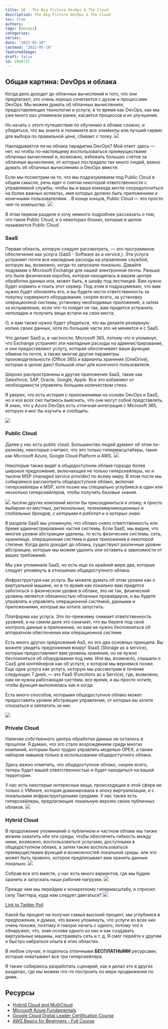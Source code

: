 ```yaml
---
title: 28 - The Big Picture DevOps & The Cloud
description: The Big Picture DevOps & The Cloud
toc: true
authors:
tags: [devops]
categories:
series: 
date: "2022-05-18"
lastmod: "2022-05-18"
featuredImage:
draft: false
id: 1048737
---
```

## Общая картина: DevOps и облака

Когда дело доходит до облачных вычислений и того, что они предлагают, это очень хорошо сочетается с духом и процессами DevOps. Мы можем думать об облачных вычислениях, предоставляющих технологии и услуги, в то время как DevOps, как мы уже много раз упоминали ранее, касается процессов и их улучшения.

Но начать с этого путешествия по обучению в облаке сложно, и убедиться, что вы знаете и понимаете все элементы или лучший сервис для выбора по правильной цене, сбивает с толку.
![](../images/Day28_Cloud1.png?v1)

Накладывается ли на облака парадигма DevOps? Мой ответ здесь — нет, но чтобы по-настоящему воспользоваться преимуществами облачных вычислений и, возможно, избежать больших счетов за облачные вычисления, от которых пострадало так много людей, важно думать об облачных вычислениях и DevOps вместе.

Если мы посмотрим на то, что мы подразумеваем под Public Cloud в общем смысле, речь идет о снятии некоторой ответственности с управляемой службы, чтобы вы и ваша команда могли сосредоточиться на более важных аспектах, имя которых должно быть приложением и конечными пользователями. . В конце концов, Public Cloud  — это просто чей-то компьютер.
![](../images/Day28_Cloud2.png?v1)

В этом первом разделе я хочу немного подробнее рассказать о том, что такое Public Cloud, и о некоторых блоках, которые в целом называются Public Cloud .
### SaaS 
Первая область, которую следует рассмотреть, — это программное обеспечение как услуга (SaaS - Software as a service,). Эта услуга устраняет почти все накладные расходы на управление службой, которую вы, возможно, когда-то запускали локально. Давайте подумаем о Microsoft Exchange для нашей электронной почты. Раньше это была физическая коробка, которая находилась в вашем центре обработки данных или, может быть, в шкафу под лестницей. Вам нужно будет кормить и поить этот сервер. Под этим я подразумеваю, что вам нужно будет обновлять его, и вы будете нести ответственность за покупку серверного оборудования, скорее всего, за установку операционной системы, установку необходимых приложений, а затем за исправление, если что-то пойдет не так, вам придется устранить неполадки и получить вещи встали на свои места.

О, и вам также нужно будет убедиться, что вы делаете резервную копию своих данных, хотя по большей части это не меняется и с SaaS.

Что делает SaaS и, в частности, Microsoft 365, потому что я упомянул, что Exchange устраняет эти накладные расходы на администрирование, и они предоставляют услугу, которая обеспечивает ваши функции обмена по почте, а также многие другие параметры производительности (Office 365) и варианты хранения (OneDrive), которые в целом дают большой опыт для конечного пользователя.

Широко распространены и другие приложения SaaS, такие как Salesforce, SAP, Oracle, Google, Apple. Все это избавляет от необходимости управлять большим количеством стека.

Я уверен, что есть история с приложениями на основе DevOps и SaaS, но я изо всех сил пытаюсь выяснить, что они могут собой представлять. Я знаю, что у Azure DevOps есть отличная интеграция с Microsoft 365, которую я мог бы изучить и сообщить.

![](../images/Day28_Cloud3.png?v1)

### Public Cloud

Далее у нас есть public cloud. Большинство людей думают об этом по-разному, некоторые считают, что это только гипермасштаберы, такие как Microsoft Azure, Google Cloud Platform и AWS.
![](../images/Day28_Cloud4.png?v1)

Некоторые также видят в общедоступном облаке гораздо более широкое предложение, включающее не только гиперскейлеры, но и тысячи MSP (managed service provider) по всему миру. В этом посте мы собираемся рассмотреть общедоступное облако, включая гиперскейлеры и MSP, хотя позже мы специально углубимся в один или несколько гиперскейлеров, чтобы получить базовые знания.

![](../images/Day28_Cloud5.png?v1)
*тысячи других компаний могли бы присоединиться к этому, я просто выбираю из местных, региональных, телекоммуникационных и глобальных брендов, с которыми я работал и о которых знаю.* 

В разделе SaaS мы упомянули, что облако сняло ответственность или бремя администрирования частей системы. Если SaaS, мы видим, что многие уровни абстракции удалены, то есть физические системы, сеть, хранилище, операционная система и даже приложения в некоторой степени. Когда дело доходит до облака, существуют различные уровни абстракции, которые мы можем удалить или оставить в зависимости от ваших требований.

Мы уже упоминали SaaS, но есть еще по крайней мере два, которые следует упомянуть в отношении общедоступного облака.

Инфраструктура как услуга. Вы можете думать об этом уровне как о виртуальной машине, но в то время как локально вам придется заботиться о физическом уровне в облаке, это не так, физический уровень является обязанностью облачных провайдеров, и вы будете управлять и управлять операционной системой, данными и приложениями, которые вы хотите запустить.

Платформа как услуга. Это по-прежнему снимает ответственность уровней, и на самом деле это означает, что вы берете под свой контроль данные и приложение, но вам не нужно беспокоиться об аппаратном обеспечении или операционной системе.

Есть много других предложений AaS, но это два основных принципа. Вы можете увидеть предложения вокруг StaaS (Storage as a service), которые предоставляют вам уровень хранения, но не нужно беспокоиться об оборудовании под ним. Или вы, возможно, слышали о CaaS для контейнеров как об услуге, к которой мы вернемся позже. Еще одна услуга как услуга, которую мы рассмотрим в течение следующих 7 дней, — это FaaS (Functions as a Service), где, возможно, вам не нужна работающая система. все время, и вы просто хотите, чтобы функция выполнялась как и когда.

Есть много способов, которыми общедоступное облако может предоставить уровни абстракции управления, от которых вы хотите отказаться и заплатить за них.

![](../images/Day28_Cloud6.png?v1)

### Private Cloud
Наличие собственного центра обработки данных не осталось в прошлом. Я думаю, что это стало возрождением среди многих компаний, которым было трудно управлять моделью OPEX, а также набором навыков только в использовании общедоступного облака.

Здесь важно отметить, что общедоступное облако, скорее всего, теперь будет вашей ответственностью и будет находиться на вашей территории.

У нас есть некоторые интересные вещи, происходящие в этой сфере не только с VMware, которая доминировала в эпоху виртуализации, и с локальными инфраструктурными средами. У нас также есть гиперскейлеры, предлагающие локальную версию своих публичных облаков.
![](../images/Day28_Cloud7.png?v1)

### Hybrid Cloud

В продолжение упоминаний о публичном и частном облаке мы также можем охватить обе эти среды, чтобы обеспечить гибкость между ними, возможно, воспользоваться услугами, доступными в общедоступном облаке, а затем также воспользоваться преимуществами функций и возможностей локальной среды. или это может быть правило, которое предписывает вам хранить данные локально.
![](../images/Day28_Cloud8.png?v1)

Собрав все это вместе, у нас есть много вариантов, где мы будем хранить и запускать наши рабочие нагрузки.
![](../images/Day28_Cloud9.png?v1)

Прежде чем мы перейдем к конкретному гипермасштабу, я спросил силу Твиттера, куда нам следует двигаться?
![](../images/Day28_Cloud10.png?v1)

[Link to Twitter Poll](https://twitter.com/MichaelCade1/status/1486814904510259208?s=20&t=x2n6QhyOXSUs7Pq0itdIIQ)

Какой бы процент ни получил самый высокий процент, мы углубимся в предложения, я думаю, что важно упомянуть, что услуги во всех них очень похожи, поэтому я говорю начать с одного, потому что я обнаружил, что, зная основа одного из них и как создавать виртуальные машины, настраивать сеть и т. д. Я смог перейти к другим и быстро набраться опыта в этих областях.

В любом случае, я поделюсь отличными **БЕСПЛАТНЫМИ** ресурсами, которые охватывают все три гиперскейлера.

Я также собираюсь разработать сценарий, как я делал это в других разделах, где мы можем что-то построить по мере продвижения по дням.
## Ресурсы 

- [Hybrid Cloud and MultiCloud](https://www.youtube.com/watch?v=qkj5W98Xdvw)
- [Microsoft Azure Fundamentals](https://www.youtube.com/watch?v=NKEFWyqJ5XA&list=WL&index=130&t=12s)
- [Google Cloud Digital Leader Certification Course](https://www.youtube.com/watch?v=UGRDM86MBIQ&list=WL&index=131&t=10s)
- [AWS Basics for Beginners - Full Course](https://www.youtube.com/watch?v=ulprqHHWlng&t=5352s)

